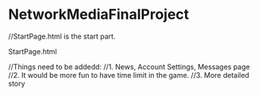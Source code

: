 # NetworkMediaFinalProject

//StartPage.html is the start part.

StartPage.html

//Things need to be addedd:
//1. News, Account Settings, Messages page
//2. It would be more fun to have time limit in the game.
//3. More detailed story
